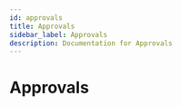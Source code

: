 ```yaml
---
id: approvals
title: Approvals
sidebar_label: Approvals
description: Documentation for Approvals
---
```


# Approvals
